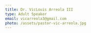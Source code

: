 ```yaml
---
title: Dr. VicLouis Arreola III
type: Adult Speaker
email: vicarreola3@gmail.com
photo: /assets/pastor-vic-arreola.jpg
---
```

